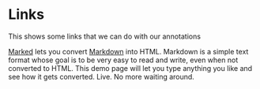 # Links

This shows some links that we can do with our annotations

[Marked] lets you convert [Markdown] into HTML. Markdown is a simple text format whose goal is to be very easy to read and write, even when not converted to HTML. This demo page will let you type anything you like and see how it gets converted. Live. No more waiting around.

[marked]: https://github.com/markedjs/marked/
[markdown]: http://daringfireball.net/projects/markdown/
